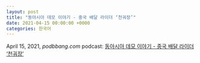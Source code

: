 ```yaml
---
layout: post
title: "동아시아 데모 이야기 - 중국 배달 라이더 ‘천궈장’"
date: 2021-04-15 00:00:00 +0000
categories: 한국어
---
```


April 15, 2021, *podbbang.com* podcast: [동아시아 데모 이야기 - 중국 배달 라이더 ‘천궈장’](http://www.podbbang.com/ch/8005?e=24015756&fbclid=IwAR2ub3rhLdSE2Q-xhcGQSJ2rwgHWwE-_UWwa_vU2h4K5g6B5T7el6X-C3I8)
